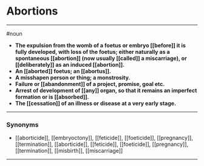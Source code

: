# Abortions
---
#noun
- **The expulsion from the womb of a foetus or embryo [[before]] it is fully developed, with loss of the foetus; either naturally as a spontaneous [[abortion]] (now usually [[called]] a miscarriage), or [[deliberately]] as an induced [[abortion]].**
- **An [[aborted]] foetus; an [[abortus]].**
- **A misshapen person or thing; a monstrosity.**
- **Failure or [[abandonment]] of a project, promise, goal etc.**
- **Arrest of development of [[any]] organ, so that it remains an imperfect formation or is [[absorbed]].**
- **The [[cessation]] of an illness or disease at a very early stage.**
---
### Synonyms
- [[aborticide]], [[embryoctony]], [[feticide]], [[foeticide]], [[pregnancy]], [[termination]], [[aborticide]], [[feticide]], [[foeticide]], [[pregnancy]], [[termination]], [[misbirth]], [[miscarriage]]
---
